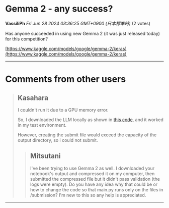 # Gemma 2 - any success?

**VassiliPh** *Fri Jun 28 2024 03:36:25 GMT+0900 (日本標準時)* (2 votes)

Has anyone succeeded in using new Gemma 2 (it was just released today) for this competition?

[https://www.kaggle.com/models/google/gemma-2/keras](https://www.kaggle.com/models/google/gemma-2/keras)



---

 # Comments from other users

> ## Kasahara
> 
> I couldn't run it due to a GPU memory error. 
> 
> So, I downloaded the LLM locally as shown in [this code](https://www.kaggle.com/code/kasafumi/gemma2-9b-it-llm20-questions), and it worked in my test environment.
> 
> However, creating the submit file would exceed the capacity of the output directory, so i could not submit.
> 
> 
> 
> > ## Mitsutani
> > 
> > I've been trying to use Gemma 2 as well. I downloaded your notebook's output and compressed it on my computer, then submitted the compressed file but it didn't pass validation (the logs were empty). Do you have any idea why that could be or how to change the code so that main.py runs only on the files in /submission? I'm new to this so any help is appreciated. 
> > 
> > 
> > 


---

